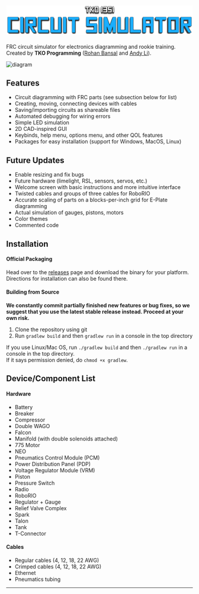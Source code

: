 ![TKO Circuit Simulator](https://github.com/MittyRobotics/tko-electronics-sim/blob/master/core/assets/img/logo/circuitsim.png)
---

FRC circuit simulator for electronics diagramming and rookie training.<br>
Created by **TKO Programming** ([Rohan Bansal](https://github.com/Rohan-Bansal) and [Andy Li](https://github.com/AndyLi23)).

![diagram](https://www.chiefdelphi.com/uploads/default/original/3X/4/b/4b3d36734577676d8211377c06b7b3f657fd1967.png)

## Features

- Circuit diagramming with FRC parts (see subsection below for list)
- Creating, moving, connecting devices with cables
- Saving/importing circuits as shareable files
- Automated debugging for wiring errors
- Simple LED simulation
- 2D CAD-inspired GUI
- Keybinds, help menu, options menu, and other QOL features
- Packages for easy installation (support for Windows, MacOS, Linux)

## Future Updates

- Enable resizing and fix bugs
- Future hardware (limelight, RSL, sensors, servos, etc.) 
- Welcome screen with basic instructions and more intuitive interface
- Twisted cables and groups of three cables for RoboRIO
- Accurate scaling of parts on a blocks-per-inch grid for E-Plate diagramming
- Actual simulation of gauges, pistons, motors
- Color themes
- Commented code

## Installation

#### Official Packaging

Head over to the [releases](https://github.com/MittyRobotics/tko-electronics-sim/releases) page and download the binary for your platform. Directions for installation can also be found there.

#### Building from Source

**We constantly commit partially finished new features or bug fixes, so we suggest that you use the latest stable release instead. Proceed at your own risk.**

1. Clone the repository using git
2. Run `gradlew build` and then `gradlew run` in a console in the top directory

If you use Linux/Mac OS, run `./gradlew build` and then `./gradlew run` in a console in the top directory. <br>
If it says permission denied, do `chmod +x gradlew`.

## Device/Component List

#### Hardware
- Battery<br>
- Breaker<br>
- Compressor<br>
- Double WAGO<br>
- Falcon<br>
- Manifold (with double solenoids attached)<br>
- 775 Motor<br>
- NEO<br>
- Pneumatics Control Module (PCM)<br>
- Power Distribution Panel (PDP)<br>
- Voltage Regulator Module (VRM)<br>
- Piston<br>
- Pressure Switch<br>
- Radio<br>
- RoboRIO<br>
- Regulator + Gauge<br>
- Relief Valve Complex<br>
- Spark<br>
- Talon<br>
- Tank<br>
- T-Connector<br>

#### Cables

- Regular cables (4, 12, 18, 22 AWG)
- Crimped cables (4, 12, 18, 22 AWG)
- Ethernet
- Pneumatics tubing

---
